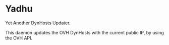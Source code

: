 # Yadhu 
Yet Another DynHosts Updater.

This daemon updates the OVH DynHosts with the current public IP, by using the OVH API.
